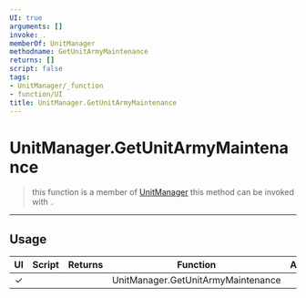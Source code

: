 ```yaml
---
UI: true
arguments: []
invoke: .
memberOf: UnitManager
methodname: GetUnitArmyMaintenance
returns: []
script: false
tags:
- UnitManager/_function
- function/UI
title: UnitManager.GetUnitArmyMaintenance
---
```

# UnitManager.GetUnitArmyMaintenance
> this function is a member of [UnitManager](civ-6/lua/UnitManager.md)
> this method can be invoked with `.`
-----
## Usage
|  UI | Script | Returns | Function | Arguments |
|:---:|:------:|-------:|:--------:|:---------|
|✓| ||UnitManager.GetUnitArmyMaintenance||
